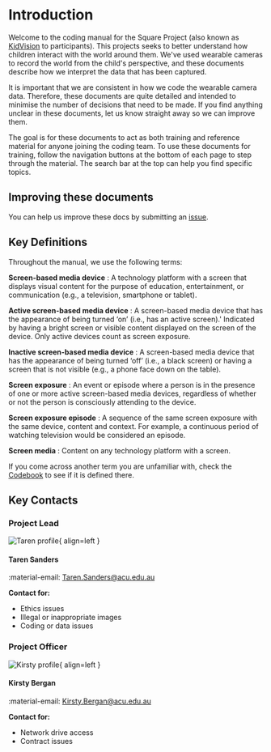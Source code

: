 # Introduction

Welcome to the coding manual for the Square Project (also known as [KidVision](https://www.kidvision.edu.au/) to participants).
This projects seeks to better understand how children interact with the world around them.
We've used wearable cameras to record the world from the child's perspective, and these documents describe how we interpret the data that has been captured.

It is important that we are consistent in how we code the wearable camera data.
Therefore, these documents are quite detailed and intended to minimise the number of decisions that need to be made.
If you find anything unclear in these documents, let us know straight away so we can improve them.

The goal is for these documents to act as both training and reference material for anyone joining the coding team.
To use these documents for training, follow the navigation buttons at the bottom of each page to step through the material.
The search bar at the top can help you find specific topics.

## Improving these documents

You can help us improve these docs by submitting an [issue](https://github.com/Motivation-and-Behaviour/SquareEyes/issues/new?assignees=&labels=documentation&projects=&template=documentation.md&title=%5BDOCS%5D).

## Key Definitions

Throughout the manual, we use the following terms:

**Screen-based media device**
:   A technology platform with a screen that displays visual content for the purpose of education, entertainment, or communication (e.g., a television, smartphone or tablet).

**Active screen-based media device**
:   A screen-based media device that has the appearance of being turned ‘on’ (i.e., has an active screen).'
    Indicated by having a bright screen or visible content displayed on the screen of the device.
    Only active devices count as screen exposure.

**Inactive screen-based media device**
:   A screen-based media device that has the appearance of being turned ‘off’ (i.e., a black screen) or having a screen that is not visible (e.g., a phone face down on the table).

**Screen exposure**
:   An event or episode where a person is in the presence of one or more active screen-based media devices, regardless of whether or not the person is consciously attending to the device.

**Screen exposure episode**
:   A sequence of the same screen exposure with the same device, content and context.
    For example, a continuous period of watching television would be considered an episode.

**Screen media**
:   Content on any technology platform with a screen.

If you come across another term you are unfamiliar with, check the [Codebook](coding_rules/codebook.md) to see if it is defined there.

## Key Contacts

### Project Lead

![Taren profile](https://www.gravatar.com/avatar/8d47ff8fc460d3601c2533359c394a80?size=200){ align=left }

#### Taren Sanders

:material-email: [Taren.Sanders@acu.edu.au](mailto:taren.sanders@acu.edu.au)

**Contact for:**

* Ethics issues
* Illegal or inappropriate images
* Coding or data issues

### Project Officer

![Kirsty profile](https://www.gravatar.com/avatar/bc7839d60c5b01cee44949cdcc3b9fac?size=200){ align=left }

#### Kirsty Bergan

:material-email: [Kirsty.Bergan@acu.edu.au](mailto:kirsty.bergan@acu.edu.au)

**Contact for:**

* Network drive access
* Contract issues
